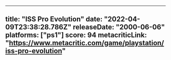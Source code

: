 
---
title: "ISS Pro Evolution"
date: "2022-04-09T23:38:28.786Z"
releaseDate: "2000-06-06"
platforms: ["ps1"]
score: 94
metacriticLink: "https://www.metacritic.com/game/playstation/iss-pro-evolution"
---
